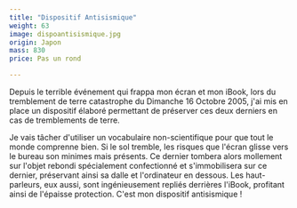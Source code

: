 ```yaml
---
title: "Dispositif Antisismique"
weight: 63
image: dispoantisismique.jpg
origin: Japon
mass: 830
price: Pas un rond

---
```


Depuis le terrible événement qui frappa mon écran et mon iBook, lors du tremblement de terre catastrophe du Dimanche 16 Octobre 2005, j'ai mis en place un dispositif élaboré permettant de préserver ces deux derniers en cas de tremblements de terre. 

Je vais tâcher d'utiliser un vocabulaire non-scientifique pour que tout le monde comprenne bien. Si le sol tremble, les risques que l'écran glisse vers le bureau son minimes mais présents. Ce dernier tombera alors mollement sur l'objet rebondi spécialement confectionné et s'immobilisera sur ce dernier, préservant ainsi sa dalle et l'ordinateur en dessous. Les haut-parleurs, eux aussi, sont ingénieusement repliés derrières l'iBook, profitant ainsi de l'épaisse protection. C'est mon dispositif antisismique !
